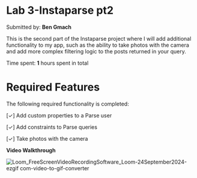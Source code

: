 # Lab 3-Instaparse pt2

Submitted by: **Ben Gmach**

This is the second part of the Instaparse project where I will add additional functionality to my app, such as the ability to take photos with the camera and add more complex filtering logic to the posts returned in your query.

Time spent: **1** hours spent in total

# Required Features
The following required functionality is completed:

[✓] Add custom properties to a Parse user

[✓] Add constraints to Parse queries

[✓] Take photos with the camera

**Video Walkthrough**


![Loom_FreeScreenVideoRecordingSoftware_Loom-24September2024-ezgif com-video-to-gif-converter](https://github.com/user-attachments/assets/41e2dc26-91cd-4d08-ae38-66c5c489a664)

